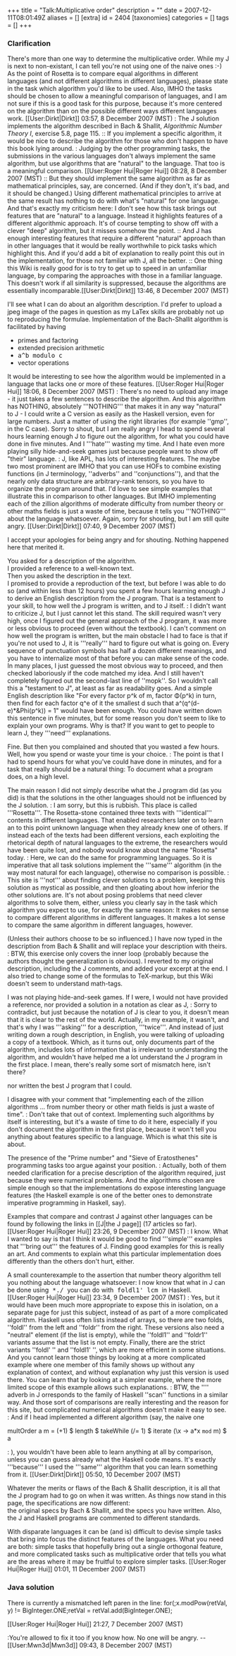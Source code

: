 +++
title = "Talk:Multiplicative order"
description = ""
date = 2007-12-11T08:01:49Z
aliases = []
[extra]
id = 2404
[taxonomies]
categories = []
tags = []
+++


###  Clarification 


There's more than one way to determine the multiplicative order. While my J is next to non-existant, I can tell you're not using one of the naive ones :-) As the point of Rosetta is to compare equal algorithms in different languages (and not different algorithms in different languages), please state in the task which algorithm you'd like to be used. 
Also, IMHO the tasks should be chosen to allow a meaningful comparison of languages, and I am not sure if this is a good task for this purpose, because it's more centered on the algorithm than on the possible different ways different languages work. [[User:Dirkt|Dirkt]] 03:57, 8 December 2007 (MST)
: The J solution implements the algorithm described in Bach & Shallit, <i>Algorithmic Number Theory I</i>, exercise 5.8, page 115. 
:: If you implement a specific algorithm, it would be nice to describe the algorithm for those who don't happen to have this book lying around.
: Judging by the other programming tasks, the submissions in the various languages don't always implement the same algorithm, but use algorithms that are "natural" to the language.  That too is a meaningful comparison. [[User:Roger Hui|Roger Hui]] 08:28, 8 December 2007 (MST)
:: But they should implement the same algorithm as far as mathematical principles, say, are concerned. (And if they don't, it's bad, and it should be changed.) Using different mathematical principles to arrive at the same result has nothing to do with what's "natural" for one language. And that's exactly my criticism here: I don't see how this task brings out features that are "natural" to a language. Instead it highlights features of a different algorithmic approach. It's of course tempting to show off with a clever "deep" algorithm, but it misses somehow the point.
:: And J has enough interesting features that require a different "natural" approach than in other languages that it would be really worthwhile to pick tasks which highlight this. And if you'd add a bit of explanation to really point this out in the implementation, for those not familiar with J, all the better.
:: One thing this Wiki is really good for is to try to get up to speed in an unfamiliar language, by comparing the approaches with those in a familiar language. This doesn't work if all similarity is suppressed, because the algorithms are essentially incomparable.[[User:Dirkt|Dirkt]] 13:46, 8 December 2007 (MST)

I'll see what I can do about an algorithm description.  I'd prefer to upload a jpeg image of the pages 
in question as my LaTex skills are probably not up to reproducing the formulae.
Implementation of the Bach-Shallit algorithm is facilitated by having
<ul>
<li>primes and factoring</li>
<li>extended precision arithmetic</li>
<li><tt>a^b modulo c</tt></li>
<li>vector operations</li>
</ul>
It would be interesting to see how the algorithm would be implemented in a language 
that lacks one or more of these features.
[[User:Roger Hui|Roger Hui]] 18:06, 8 December 2007 (MST)
: There's no need to upload any image - it just takes a few sentences to describe the algorithm. And this algorithm has NOTHING, absolutely '''NOTHING''' that makes it in any way "natural" to J - I could write a C version as easily as the Haskell version, even for large numbers. Just a matter of using the right libraries (for example ''gmp'', in the C case). Sorry to shout, but I am really angry I head to spend several hours learning enough J to figure out the algorithm, for what you could have done in five minutes. And I '''hate''' wasting my time. And I hate even more playing silly hide-and-seek games just because people want to show off "their" language.
: J, like APL, has lots of interesting features. The maybe two most prominent are IMHO that you can use HOFs to combine existing functions (in J terminology, ''adverbs'' and ''conjunctions''), and that the nearly only data structure are arbitrary-rank tensors, so you have to organize the program around that. I'd love to see simple examples that illustrate this in comparison to other languages. But IMHO implementing each of the zillion algorithms of moderate difficulty from number theory or other maths fields is just a waste of time, because it tells you '''NOTHING''' about the language whatsoever. Again, sorry for shouting, but I am still quite angry. [[User:Dirkt|Dirkt]] 07:40, 9 December 2007 (MST)

I accept your apologies for being angry and for shouting.
Nothing happened here that merited it.

You asked for a description of the algorithm.  
I provided a reference to a well-known text.  
Then you asked the description in the text.  
I promised to provide a reproduction of the text, 
but before I was able to do so (and within less than 12 hours) 
you spent a few hours learning enough J to derive an English 
description from the J program.  That is a testament to your skill, to how well the J program is written, and to J itself.
: I didn't want to criticize J, but I just cannot let this stand. The skill required wasn't very high, once I figured out the general approach of the J program, it was more or less obvious to proceed (even without the textbook). I can't comment on how well the program is written, but the main obstacle I had to face is that if you're not used to J, it is '''really''' hard to figure out what is going on. Every sequence of punctuation symbols has half a dozen different meanings, and you have to internalize most of that before you can make sense of the code. In many places, I just guessed the most obvious way to proceed, and then checked laboriously if the code matched my idea. And I still haven't completely figured out the second-last line of ''mopk''. So I wouldn't call this a "testament to J", at least as far as readability goes. And a simple English description like "For every factor p^k of m, factor &Phi;(p^k) in turn, then find for each factor q^e of it the smallest d such that a^(q^(d-e)*&Phi(p^k)) = 1" would have been enough. You could have written down this sentence in five minutes, but for some reason you don't seem to like to explain your own programs. Why is that? If you want to get to people to learn J, they '''need''' explanations.

Fine.  But then you complained and shouted that you
wasted a few hours.  Well, how you spend or waste your
time is your choice.
: The point is that I had to spend hours for what you've could have done in minutes, and for a task that really should be a natural thing: To document what a program does, on a high level.

The main reason I did not simply describe what the J
program did (as you did) is that the solutions in the
other languages should not be influenced by the J solution.
: I am sorry, but this is rubbish. This place is called '''Rosetta'''. The Rosetta-stone contained three texts with '''identical''' contents in different languages. That enabled researchers later on to learn an to this point unknown language when they already knew one of others. If instead each of the texts had been different versions, each exploiting the rhetorical depth of natural languages to the extreme, the researchers would have been quite lost, and nobody would know about the name "Rosetta" today.
: Here, we can do the same for programming languages. So it is imperative that all task solutions implement the '''same''' algorithm (in the way most natural for each language), otherwise no comparison is possible.
: This site is '''not''' about finding clever solutions to a problem, keeping this solution as mystical as possible, and then gloating about how inferior the other solutions are. It's not about posing problems that need clever algorithms to solve them, either, unless you clearly say in the task which algorithm you expect to use, for exactly the same reason: It makes no sense to compare different algorithms in different languages. It makes a lot sense to compare the same algorithm in different languages, however.

(Unless their authors choose to be so influenced.)
I have now typed in the description from Bach & Shallit
and will replace your description with theirs.
: BTW, this exercise only covers the inner loop (probably because the authors thought the generalization is obvious). I reverted to my original description, including the J comments, and added your excerpt at the end. I also tried to change some of the formulas to TeX-markup, but this Wiki doesn't seem to understand math-tags.

I was not playing hide-and-seek games.  If I were, 
I would not have provided a reference, nor provided 
a solution in a notation as clear as J,
: Sorry to contradict, but just because the notation of J is clear to you, it doesn't mean that it is clear to the rest of the world. Actually, in my example, it wasn't, and that's why I was '''asking''' for a description, '''twice'''. And instead of just writing down a rough description, in English, you were talking of uploading a copy of a textbook. Which, as it turns out, only documents part of the algorithm, includes lots of information that is irrelevant to understanding the algorithm, and wouldn't have helped me a lot understand the J program in the first place. I mean, there's really some sort of mismatch here, isn't there?

nor written the best J program that I could.

I disagree with your comment that "implementing
each of the zillion algorithms ... from number theory
or other math fields is just a waste of time".
: Don't take that out of context. Implementing such algorithms by itself is interesting, but it's a waste of time to do it here, especially if you don't document the algorithm in the first place, because it won't tell you anything about features specific to a language. Which is what this site is about.

The presence of the "Prime number" and "Sieve of Eratosthenes" 
programming tasks too argue against your position.
: Actually, both of them needed clarification for a precise description of the algorithm required, just because they were numerical problems. And the algorithms chosen are simple enough so that the implementations do expose interesting language features (the Haskell example is one of the better ones to demonstrate imperative programming in Haskell, say).

Examples that compare and contrast J against other
languages can be found by following the links in
[[J|the J page]] (17 articles so far). [[User:Roger Hui|Roger Hui]] 23:26, 9 December 2007 (MST)
: I know. What I wanted to say is that I think it would be good to find '''simple''' examples that '''bring out''' the features of J. Finding good examples for this is really an art. And comments to explain what this particular implementation does differently than the others don't hurt, either.


A small counterexample to the assertion that number theory
algorithm tell you nothing about the language whatsoever:
I now know that what in J can be done using<tt> *./ </tt>
you can do with<tt> foldl1' lcm </tt> in Haskell. [[User:Roger Hui|Roger Hui]] 23:34, 9 December 2007 (MST)
: Yes, but it would have been much more appropriate to expose this in isolation, on a separate page for just this subject, instead of as part of a more complicated algorithm. Haskell uses often lists instead of arrays, so there are two folds, ''foldl'' from the left and ''foldr'' from the right. These versions also need a "neutral" element (if the list is empty), while the ''foldl1'' and ''foldr1'' variants assume that the list is not empty. Finally, there are the strict variants ''foldl' '' and ''foldl1' '', which are more efficient in some situations. And you cannot learn those things by looking at a more complicated example where one member of this family shows up without any explanation of context, and without explanation why just this version is used there. You can learn that by looking at a simpler example, where the more limited scope of this example allows such explanations.
: BTW, the ''\'' adverb in J orresponds to the family of Haskell ''scan'' functions in a similar way. And those sort of comparisons are really interesting and the reason for this site, but complicated numerical algorithms doesn't make it easy to see.
: And if I head implemented a different algorithm (say, the naive one

 multOrder a m = (+1) $ length $ takeWhile (/= 1) $ iterate (\x -> a*x `mod` m) $ a

: ), you wouldn't have been able to learn anything at all by comparison, unless you can guess already what the Haskell code means. It's exactly '''because''' I used the '''same''' algorithm that you can learn something from it. [[User:Dirkt|Dirkt]] 05:50, 10 December 2007 (MST)

Whatever the merits or flaws of the Bach & Shallit description, it is all that the J program had to 
go on when it was written.  As things now stand in this page, the specifications are now different:  
the original specs by Bach & Shallit, and the specs you have written.  Also, the J and Haskell programs
are commented to different standards.

With disparate languages it can be (and is) difficult to devise simple tasks that bring into focus
the distinct features of the languages.  What you need are both:  simple tasks that hopefully bring
out a single orthogonal feature, and more complicated tasks such as multiplicative order that
tells you what are the areas where it may be fruitful to explore simpler tasks. [[User:Roger Hui|Roger Hui]] 01:01, 11 December 2007 (MST)


###  Java solution 


There is currently a mismatched left paren in the line:
 for(;x.modPow(retVal, y) != BigInteger.ONE;retVal = retVal.add(BigInteger.ONE);

[[User:Roger Hui|Roger Hui]] 21:27, 7 December 2007 (MST)

:You're allowed to fix it too if you know how. No one will be angry. --[[User:Mwn3d|Mwn3d]] 09:43, 8 December 2007 (MST)
